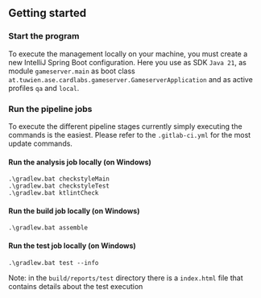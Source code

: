 ## Getting started
### Start the program
To execute the management locally on your machine, you must create a new IntelliJ Spring Boot configuration. Here 
you use as SDK `Java 21`, as module `gameserver.main` as boot class
`at.tuwien.ase.cardlabs.gameserver.GameserverApplication` and as active profiles `qa` and `local`.

### Run the pipeline jobs
To execute the different pipeline stages currently simply executing the commands is the easiest. Please refer to the
`.gitlab-ci.yml` for the most update commands.

#### Run the analysis job locally (on Windows)
```
.\gradlew.bat checkstyleMain
.\gradlew.bat checkstyleTest
.\gradlew.bat ktlintCheck
```

#### Run the build job locally (on Windows)
```
.\gradlew.bat assemble
```

#### Run the test job locally (on Windows)
```
.\gradlew.bat test --info
```
Note: in the `build/reports/test` directory there is a `index.html` file that contains details about the test execution